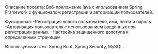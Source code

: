 Описание проекта:
Веб-приложение java с ипользованием Spring Framework с фунционалом регистрации и авторизации пользователей. 

Функционал:
-Регистрация нового пользователя, имя, почта и пароль. 
-Авторизация пользователя с использованием введенных при регистрации данных.
-Настройка защищенного допступа к определенным страницам. 

Используемый стек:
Spring Boot, Spring Security, MySQL.